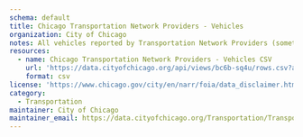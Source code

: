 ```yaml
---
schema: default
title: Chicago Transportation Network Providers - Vehicles
organization: City of Chicago
notes: All vehicles reported by Transportation Network Providers (sometimes called rideshare companies) to the City of Chicago as part of routine reporting required by ordinance. Inclusion of a vehicle in a monthly report indicates that the vehicle was eligible for trips in Chicago in that month for at least one day, regardless of whether it actually provided any rides. If a vehicle is eligible in multiple months, which is common, it will have records in each of these reporting months.
resources:
  - name: Chicago Transportation Network Providers - Vehicles CSV
    url: 'https://data.cityofchicago.org/api/views/bc6b-sq4u/rows.csv?accessType=DOWNLOAD'
    format: csv
license: 'https://www.chicago.gov/city/en/narr/foia/data_disclaimer.html'
category:
  - Transportation
maintainer: City of Chicago
maintainer_email: https://data.cityofchicago.org/Transportation/Transportation-Network-Providers-Vehicles/bc6b-sq4u
---
```

